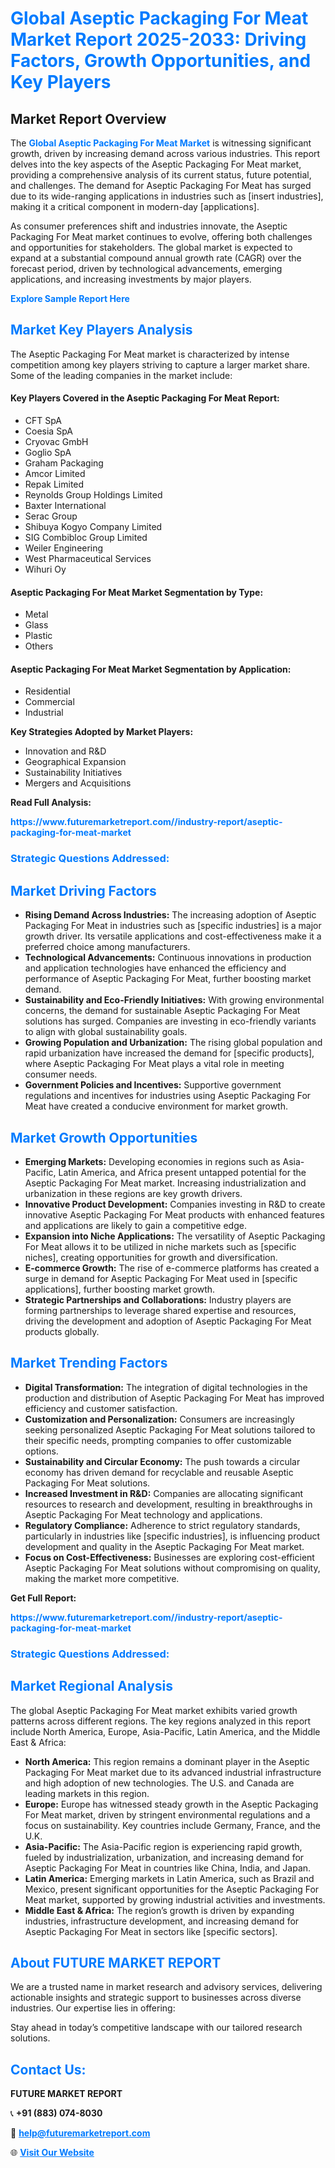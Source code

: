 <h1 style="color: #007BFF;">Global Aseptic Packaging For Meat Market Report 2025-2033: Driving Factors, Growth Opportunities, and Key Players</h1>

<section id="overview">
<h2>Market Report Overview</h2>
<p>The <a href="https://www.futuremarketreport.com//industry-report/aseptic-packaging-for-meat-market" style="color: #007BFF; text-decoration: none;"><strong>Global Aseptic Packaging For Meat Market</strong></a> is witnessing significant growth, driven by increasing demand across various industries. This report delves into the key aspects of the Aseptic Packaging For Meat market, providing a comprehensive analysis of its current status, future potential, and challenges. The demand for Aseptic Packaging For Meat has surged due to its wide-ranging applications in industries such as [insert industries], making it a critical component in modern-day [applications].</p>
<p>As consumer preferences shift and industries innovate, the Aseptic Packaging For Meat market continues to evolve, offering both challenges and opportunities for stakeholders. The global market is expected to expand at a substantial compound annual growth rate (CAGR) over the forecast period, driven by technological advancements, emerging applications, and increasing investments by major players.</p>
</section>

<section id="overview">
<p><a href="https://www.futuremarketreport.com//request-sample/reportId=59583" style="color: #007BFF; text-decoration: none;"><strong>Explore Sample Report Here</strong></a></p>
</section>

<section id="key-players">
<h2 style="color: #007BFF;">Market Key Players Analysis</h2>
<p>The Aseptic Packaging For Meat market is characterized by intense competition among key players striving to capture a larger market share. Some of the leading companies in the market include:</p>
<h4>Key Players Covered in the Aseptic Packaging For Meat Report:</h4>
<ul><li>CFT SpA</li><li>Coesia SpA</li><li>Cryovac GmbH</li><li>Goglio SpA</li><li>Graham Packaging</li><li>Amcor Limited</li><li>Repak Limited</li><li>Reynolds Group Holdings Limited</li><li>Baxter International</li><li>Serac Group</li><li>Shibuya Kogyo Company Limited</li><li>SIG Combibloc Group Limited</li><li>Weiler Engineering</li><li>West Pharmaceutical Services</li><li>Wihuri Oy</li></ul>
<h4>Aseptic Packaging For Meat Market Segmentation by Type:</h4>
<ul><li>Metal</li><li>Glass</li><li>Plastic</li><li>Others</li></ul>

<h4>Aseptic Packaging For Meat Market Segmentation by Application:</h4>
<ul><li>Residential</li><li>Commercial</li><li>Industrial</li></ul>
<p><strong>Key Strategies Adopted by Market Players:</strong></p>
<ul>
<li>Innovation and R&D</li>
<li>Geographical Expansion</li>
<li>Sustainability Initiatives</li>
<li>Mergers and Acquisitions</li>
</ul>
</section>

<section>
<p><strong>Read Full Analysis: </strong></p><a href="https://www.futuremarketreport.com//industry-report/aseptic-packaging-for-meat-market" style="color: #007BFF; text-decoration: none;"><strong>https://www.futuremarketreport.com//industry-report/aseptic-packaging-for-meat-market</strong></a>
<h3 style="color: #007BFF;">Strategic Questions Addressed:</h3>
</section>

<section id="driving-factors">
<h2 style="color: #007BFF;">Market Driving Factors</h2>
<ul>
<li><strong>Rising Demand Across Industries:</strong> The increasing adoption of Aseptic Packaging For Meat in industries such as [specific industries] is a major growth driver. Its versatile applications and cost-effectiveness make it a preferred choice among manufacturers.</li>
<li><strong>Technological Advancements:</strong> Continuous innovations in production and application technologies have enhanced the efficiency and performance of Aseptic Packaging For Meat, further boosting market demand.</li>
<li><strong>Sustainability and Eco-Friendly Initiatives:</strong> With growing environmental concerns, the demand for sustainable Aseptic Packaging For Meat solutions has surged. Companies are investing in eco-friendly variants to align with global sustainability goals.</li>
<li><strong>Growing Population and Urbanization:</strong> The rising global population and rapid urbanization have increased the demand for [specific products], where Aseptic Packaging For Meat plays a vital role in meeting consumer needs.</li>
<li><strong>Government Policies and Incentives:</strong> Supportive government regulations and incentives for industries using Aseptic Packaging For Meat have created a conducive environment for market growth.</li>
</ul>
</section>

<section id="growth-opportunities">
<h2 style="color: #007BFF;">Market Growth Opportunities</h2>
<ul>
<li><strong>Emerging Markets:</strong> Developing economies in regions such as Asia-Pacific, Latin America, and Africa present untapped potential for the Aseptic Packaging For Meat market. Increasing industrialization and urbanization in these regions are key growth drivers.</li>
<li><strong>Innovative Product Development:</strong> Companies investing in R&D to create innovative Aseptic Packaging For Meat products with enhanced features and applications are likely to gain a competitive edge.</li>
<li><strong>Expansion into Niche Applications:</strong> The versatility of Aseptic Packaging For Meat allows it to be utilized in niche markets such as [specific niches], creating opportunities for growth and diversification.</li>
<li><strong>E-commerce Growth:</strong> The rise of e-commerce platforms has created a surge in demand for Aseptic Packaging For Meat used in [specific applications], further boosting market growth.</li>
<li><strong>Strategic Partnerships and Collaborations:</strong> Industry players are forming partnerships to leverage shared expertise and resources, driving the development and adoption of Aseptic Packaging For Meat products globally.</li>
</ul>
</section>

<section id="trending-factors">
<h2 style="color: #007BFF;">Market Trending Factors</h2>
<ul>
<li><strong>Digital Transformation:</strong> The integration of digital technologies in the production and distribution of Aseptic Packaging For Meat has improved efficiency and customer satisfaction.</li>
<li><strong>Customization and Personalization:</strong> Consumers are increasingly seeking personalized Aseptic Packaging For Meat solutions tailored to their specific needs, prompting companies to offer customizable options.</li>
<li><strong>Sustainability and Circular Economy:</strong> The push towards a circular economy has driven demand for recyclable and reusable Aseptic Packaging For Meat solutions.</li>
<li><strong>Increased Investment in R&D:</strong> Companies are allocating significant resources to research and development, resulting in breakthroughs in Aseptic Packaging For Meat technology and applications.</li>
<li><strong>Regulatory Compliance:</strong> Adherence to strict regulatory standards, particularly in industries like [specific industries], is influencing product development and quality in the Aseptic Packaging For Meat market.</li>
<li><strong>Focus on Cost-Effectiveness:</strong> Businesses are exploring cost-efficient Aseptic Packaging For Meat solutions without compromising on quality, making the market more competitive.</li>
</ul>
</section>

<section>
<p><strong>Get Full Report: </strong></p><a href="https://www.futuremarketreport.com//industry-report/aseptic-packaging-for-meat-market" style="color: #007BFF; text-decoration: none;"><strong>https://www.futuremarketreport.com//industry-report/aseptic-packaging-for-meat-market</strong></a>
<h3 style="color: #007BFF;">Strategic Questions Addressed:</h3>
</section>


<section id="regional-analysis">
<h2 style="color: #007BFF;">Market Regional Analysis</h2>
<p>The global Aseptic Packaging For Meat market exhibits varied growth patterns across different regions. The key regions analyzed in this report include North America, Europe, Asia-Pacific, Latin America, and the Middle East & Africa:</p>
<ul>
<li><strong>North America:</strong> This region remains a dominant player in the Aseptic Packaging For Meat market due to its advanced industrial infrastructure and high adoption of new technologies. The U.S. and Canada are leading markets in this region.</li>
<li><strong>Europe:</strong> Europe has witnessed steady growth in the Aseptic Packaging For Meat market, driven by stringent environmental regulations and a focus on sustainability. Key countries include Germany, France, and the U.K.</li>
<li><strong>Asia-Pacific:</strong> The Asia-Pacific region is experiencing rapid growth, fueled by industrialization, urbanization, and increasing demand for Aseptic Packaging For Meat in countries like China, India, and Japan.</li>
<li><strong>Latin America:</strong> Emerging markets in Latin America, such as Brazil and Mexico, present significant opportunities for the Aseptic Packaging For Meat market, supported by growing industrial activities and investments.</li>
<li><strong>Middle East & Africa:</strong> The region’s growth is driven by expanding industries, infrastructure development, and increasing demand for Aseptic Packaging For Meat in sectors like [specific sectors].</li>
</ul>
</section>

<footer>
<h2 style="color: #007BFF;">About FUTURE MARKET REPORT</h2>
<p>We are a trusted name in market research and advisory services, delivering actionable insights and strategic support to businesses across diverse industries. Our expertise lies in offering:</p>

<p>Stay ahead in today’s competitive landscape with our tailored research solutions.</p>

<h2 style="color: #007BFF;">Contact Us:</h2>
<p><strong>FUTURE MARKET REPORT</strong></p>
<p>📞 <strong>+91 (883) 074-8030</strong></p>
<p>📧 <strong><a href="mailto:help@futuremarketreport.com" style="color: #007BFF;">help@futuremarketreport.com</a></strong></p>
<p>🌐 <strong><a href="https://www.futuremarketreport.com/" style="color: #007BFF;">Visit Our Website</a></strong></p>
</footer>